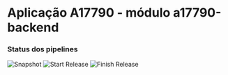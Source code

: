 # Aplicação A17790 - módulo a17790-backend

### Status dos pipelines

![Snapshot](https://github.com/petrobrasbr/a17790-backend/actions/workflows/snapshot.yml/badge.svg)
![Start Release](https://github.com/petrobrasbr/a17790-backend/actions/workflows/start-release.yml/badge.svg)
![Finish Release](https://github.com/petrobrasbr/a17790-backend/actions/workflows/finish-release.yml/badge.svg)

